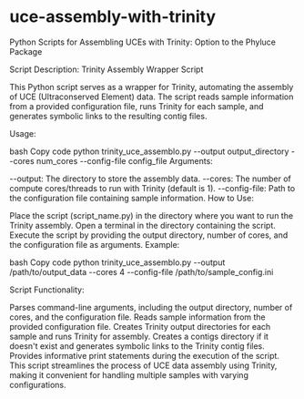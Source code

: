 # uce-assembly-with-trinity
Python Scripts for Assembling UCEs with Trinity: Option to the Phyluce Package 

Script Description: Trinity Assembly Wrapper Script

This Python script serves as a wrapper for Trinity, automating the assembly of UCE (Ultraconserved Element) data. The script reads sample information from a provided configuration file, runs Trinity for each sample, and generates symbolic links to the resulting contig files.

Usage:

bash
Copy code
python trinity_uce_assemblo.py --output output_directory --cores num_cores --config-file config_file
Arguments:

--output: The directory to store the assembly data.
--cores: The number of compute cores/threads to run with Trinity (default is 1).
--config-file: Path to the configuration file containing sample information.
How to Use:

Place the script (script_name.py) in the directory where you want to run the Trinity assembly.
Open a terminal in the directory containing the script.
Execute the script by providing the output directory, number of cores, and the configuration file as arguments.
Example:

bash
Copy code
python trinity_uce_assemblo.py --output /path/to/output_data --cores 4 --config-file /path/to/sample_config.ini

Script Functionality:

Parses command-line arguments, including the output directory, number of cores, and the configuration file.
Reads sample information from the provided configuration file.
Creates Trinity output directories for each sample and runs Trinity for assembly.
Creates a contigs directory if it doesn't exist and generates symbolic links to the Trinity contig files.
Provides informative print statements during the execution of the script.
This script streamlines the process of UCE data assembly using Trinity, making it convenient for handling multiple samples with varying configurations.
